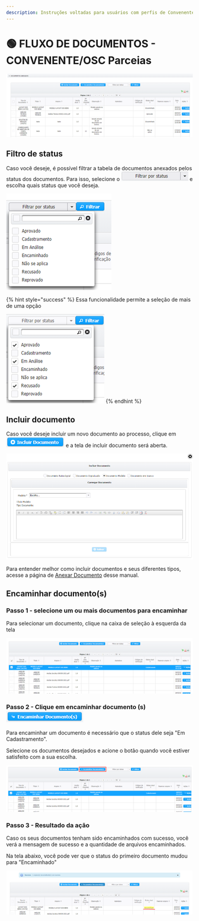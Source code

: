 ```yaml
---
description: Instruções voltadas para usuários com perfis de Convenente/OSCs parceiras
---
```


# 🟢 FLUXO DE DOCUMENTOS - CONVENENTE/OSC Parceias



![](../.gitbook/assets/image%20%28467%29.png)

## Filtro de status

Caso você deseje, é possível filtrar a tabela de documentos anexados pelos status dos documentos. Para isso, selecione o ![](../.gitbook/assets/image%20%28464%29.png) e escolha quais status que você deseja. 

![Filtro de status dos documentos anexados](../.gitbook/assets/image%20%28457%29.png)

{% hint style="success" %}
Essa funcionalidade permite a seleção de mais de uma opção 

![](../.gitbook/assets/image%20%28459%29.png) 
{% endhint %}

## Incluir documento

Caso você deseje incluir um novo documento ao processo, clique em ![](../.gitbook/assets/image%20%28465%29.png) e a tela de incluir documento será aberta.

![Tela de inclus&#xE3;o de documentos](../.gitbook/assets/image%20%28462%29.png)

 Para entender melhor como incluir documentos e seus diferentes tipos, acesse a  página de [Anexar Documento](anexar-documento/#tipos-de-documento) desse manual. 

## Encaminhar documento\(s\)

### Passo 1 - selecione um ou mais documentos para encaminhar

Para selecionar um documento, clique na caixa de seleção à esquerda da tela

![](../.gitbook/assets/image%20%28460%29.png)

### Passo 2 - Clique em encaminhar documento \(s\) ![](../.gitbook/assets/image%20%28461%29.png) 

Para encaminhar um documento é necessário que o status dele seja "Em Cadastramento".

Selecione os documentos desejados e acione o botão quando você estiver satisfeito com a sua escolha.

![](../.gitbook/assets/image%20%28463%29.png)

### Passo 3 - Resultado da ação

Caso os seus documentos tenham sido encaminhados com sucesso, você verá a mensagem de sucesso e a quantidade de arquivos encaminhados. 

Na tela abaixo, você pode ver que o status do primeiro documento mudou para "Encaminhado"

![](../.gitbook/assets/image%20%28456%29.png)

